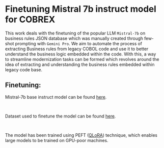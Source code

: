 # Finetuning Mistral 7b instruct model for COBREX
This work deals with the finetuning of the popular LLM `Mistral-7b` on business rules JSON database which was manually created through few-shot prompting with `Gemini Pro`. We aim to automate the process of extracting Business rules from legacy COBOL code and use it to better understand the business logic embedded within the code. With this, a way to streamline modernization tasks can be formed which revolves around the idea of extracting and understanding the business rules embedded within legacy code base. 

## Finetuning:
Mistral-7b base instruct model can be found [here](https://huggingface.co/mistralai/Mistral-7B-Instruct-v0.2).

<br>

Dataset used to finetune the model can be found [here](https://huggingface.co/datasets/Chiranjeevi2001/cobol_br_instruct_dataset).

<br>

The model has been trained using PEFT ([QLoRA](https://medium.com/@levxn/lora-and-qlora-effective-methods-to-fine-tune-your-llms-in-detail-6e56a2a13f3c)) technique, which enables large models to be trained on GPU-poor machines.
